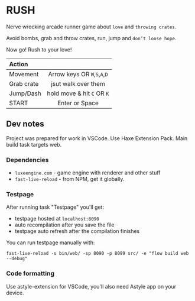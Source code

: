 # RUSH

Nerve wrecking arcade runner game about `love` and `throwing crates`.

Avoid bombs, grab and throw crates, run, jump and `don’t loose hope`.

Now go! Rush to your love!

| Action     |  |
| :-         | :-:        |
| Movement   | Arrow keys OR `W`,`S`,`A`,`D` |
| Grab crate | jsut walk over them |
| Jump/Dash  | hold move & hit `C` OR `K` |
| START      | Enter or Space |

## Dev notes

Project was prepared for work in VSCode. Use Haxe Extension Pack.
Main build task targets web.

### Dependencies

- `luxeengine.com` - game engine with renderer and other stuff
- `fast-live-reload` - from NPM, get it globally.

### Testpage

After running task "Testpage" you'll get:

- testpage hosted at `localhost:8090`
- auto recompilation after you save the file
- testpage auto refresh after the compilation finishes

You can run testpage manually with:

```fast-live-reload -s bin/web/ -sp 8090 -p 8099 src/ -e "flow build web --debug"```

### Code formatting

Use astyle-extension for VSCode, you'll also need Astyle app on your device.
